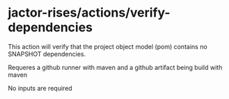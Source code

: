 # jactor-rises/actions/verify-dependencies

This action will verify that the project object model (pom) contains no SNAPSHOT dependencies.

Requeres a github runner with maven and a github artifact being build with maven

No inputs are required

